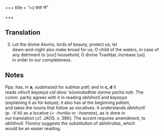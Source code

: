 +++
title = "०३ पातां नो"

+++
## Translation
3. Let the divine Aśvins, lords of beauty, protect us; let  
dawn-and-night also make broad for us; O child of the waters, in case of  
any detriment to \[our\] household; O divine Tvashṭar, increase \[us\]  
in order to our completeness.

## Notes
Ppp. has, in **a**, *sudaṅsasā* for *śubhas patī;* and in **c, d** it  
reads *vihvṛtī kayasya cid devo ‘sūvandadhite śarma yacha naḥ*. The  
comm. partly agrees with it in reading *abhihvṛtī* and *kayasya*  
(explaining it as for *kasya*); it also has at the beginning *pātam*,  
and takes the nouns that follow as vocatives. It understands *ábhihvṛtī*  
(p. *-tī íti*) as a locative (= *-hvṛtāu* or *-hvaraṇe*), as is done in  
our translation ⌊cf. JAOS. x. 389⌋. The accent requires amendment, to  
*abhíhrutī*. Florenz suggests the substitution of *abhihrútas*, which  
would be an easier reading.
